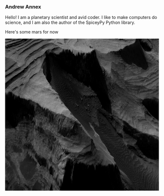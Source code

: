 ### Andrew Annex

Hello! I am a planetary scientist and avid coder. I like to make computers do science, and I am also the author of the SpiceyPy Python library.

Here's some mars for now 


<img src="https://raw.githubusercontent.com/AndrewAnnex/andrewannex.github.io/master/img/slider_content/1.jpg" alt="Kaporo Crater" height="500" />


<!--
**AndrewAnnex/andrewannex** is a ✨ _special_ ✨ repository because its `README.md` (this file) appears on your GitHub profile.

Here are some ideas to get you started:

- 🔭 I’m currently working on ...
- 🌱 I’m currently learning ...
- 👯 I’m looking to collaborate on ...
- 🤔 I’m looking for help with ...
- 💬 Ask me about ...
- 📫 How to reach me: ...
- 😄 Pronouns: ...
- ⚡ Fun fact: ...
-->
